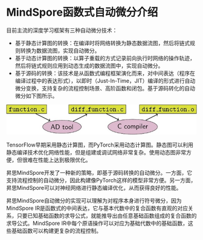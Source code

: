 
# MindSpore函数式自动微分介绍

目前主流的深度学习框架有三种自动微分技术：
- 基于静态计算图的转换：在编译时将网络转换为静态数据流图，然后将链式规则转换为数据流图，实现自动微分。
- 基于动态计算图的转换：以算子重载的方式记录前向执行时网络的操作轨迹，然后将链式规则应用到动态生成的数据流图中，实现自动微分。
- 基于源码的转换：该技术是从函数式编程框架演化而来，对中间表达（程序在编译过程中的表达形式），以即时（Just-In-Time，JIT）编译的形式进行自动微分变换，支持复杂的流程控制场景、高阶函数和闭包。基于源码转化的自动微分如下图所示。


![AutomaticDifferentiation](https://raw.githubusercontent.com/mindspore-courses/mindspore-system/master/images/02AutomaticDifferentiation.png)



TensorFlow早期采用静态计算图，而PyTorch采用动态计算图。静态图可以利用静态编译技术优化网络性能，但是组建或调试网络非常复杂。使用动态图非常方便，但很难在性能上达到极限优化。

昇思MindSpore开发了一种新的策略，即基于源码转换的自动微分。一方面，它支持流程控制的自动微分，因此构建像PyTorch这样的模型非常方便。另一方面，昇思MindSpore可以对神经网络进行静态编译优化，从而获得良好的性能。

昇思MindSpore自动微分的实现可以理解为对程序本身进行符号微分，因为MindSpore IR是函数式的中间表达，它与基本代数中的复合函数有直观的对应关系，只要已知基础函数的求导公式，就能推导出由任意基础函数组成的复合函数的求导公式。MindSpore IR中每个原语操作可以对应为基础代数中的基础函数，这些基础函数可以构建更复杂的流程控制。































